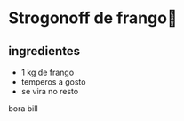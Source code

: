 # Strogonoff de frango:chicken:



## ingredientes 

- 1 kg de frango
- temperos a gosto
- se vira no resto

bora bill

